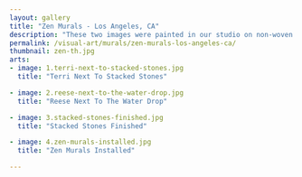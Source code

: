```yaml
---
layout: gallery
title: "Zen Murals - Los Angeles, CA"
description: "These two images were painted in our studio on non-woven media and then installed in a courtyard in Los Angeles, CA."
permalink: /visual-art/murals/zen-murals-los-angeles-ca/
thumbnail: zen-th.jpg
arts:
- image: 1.terri-next-to-stacked-stones.jpg
  title: "Terri Next To Stacked Stones"

- image: 2.reese-next-to-the-water-drop.jpg
  title: "Reese Next To The Water Drop"

- image: 3.stacked-stones-finished.jpg
  title: "Stacked Stones Finished"

- image: 4.zen-murals-installed.jpg
  title: "Zen Murals Installed"

---
```

